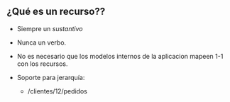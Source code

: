 ## ¿Qué es un recurso??

* Siempre un _sustantivo_
* Nunca un verbo.
* No es necesario que los modelos internos de la aplicacion mapeen 1-1 con los recursos.

* Soporte para jerarquía:
    * /clientes/12/pedidos

